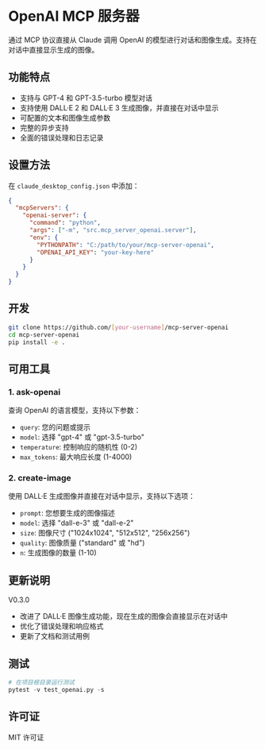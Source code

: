 # OpenAI MCP 服务器

通过 MCP 协议直接从 Claude 调用 OpenAI 的模型进行对话和图像生成。支持在对话中直接显示生成的图像。

## 功能特点

- 支持与 GPT-4 和 GPT-3.5-turbo 模型对话
- 支持使用 DALL·E 2 和 DALL·E 3 生成图像，并直接在对话中显示
- 可配置的文本和图像生成参数
- 完整的异步支持
- 全面的错误处理和日志记录

## 设置方法

在 `claude_desktop_config.json` 中添加：

```json
{
  "mcpServers": {
    "openai-server": {
      "command": "python",
      "args": ["-m", "src.mcp_server_openai.server"],
      "env": {
        "PYTHONPATH": "C:/path/to/your/mcp-server-openai",
        "OPENAI_API_KEY": "your-key-here"
      }
    }
  }
}
```

## 开发
```bash
git clone https://github.com/[your-username]/mcp-server-openai
cd mcp-server-openai
pip install -e .
```

## 可用工具

### 1. ask-openai
查询 OpenAI 的语言模型，支持以下参数：
- `query`: 您的问题或提示
- `model`: 选择 "gpt-4" 或 "gpt-3.5-turbo"
- `temperature`: 控制响应的随机性 (0-2)
- `max_tokens`: 最大响应长度 (1-4000)

### 2. create-image
使用 DALL·E 生成图像并直接在对话中显示，支持以下选项：
- `prompt`: 您想要生成的图像描述
- `model`: 选择 "dall-e-3" 或 "dall-e-2"
- `size`: 图像尺寸 ("1024x1024", "512x512", "256x256")
- `quality`: 图像质量 ("standard" 或 "hd")
- `n`: 生成图像的数量 (1-10)

## 更新说明

V0.3.0
- 改进了 DALL·E 图像生成功能，现在生成的图像会直接显示在对话中
- 优化了错误处理和响应格式
- 更新了文档和测试用例

## 测试
```python
# 在项目根目录运行测试
pytest -v test_openai.py -s
```

## 许可证
MIT 许可证